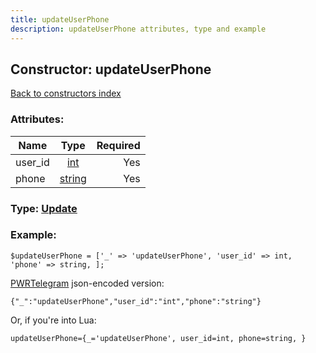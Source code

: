 ```yaml
---
title: updateUserPhone
description: updateUserPhone attributes, type and example
---
```

## Constructor: updateUserPhone  
[Back to constructors index](index.md)



### Attributes:

| Name     |    Type       | Required |
|----------|:-------------:|---------:|
|user\_id|[int](../types/int.md) | Yes|
|phone|[string](../types/string.md) | Yes|



### Type: [Update](../types/Update.md)


### Example:

```
$updateUserPhone = ['_' => 'updateUserPhone', 'user_id' => int, 'phone' => string, ];
```  

[PWRTelegram](https://pwrtelegram.xyz) json-encoded version:

```
{"_":"updateUserPhone","user_id":"int","phone":"string"}
```


Or, if you're into Lua:  


```
updateUserPhone={_='updateUserPhone', user_id=int, phone=string, }

```


